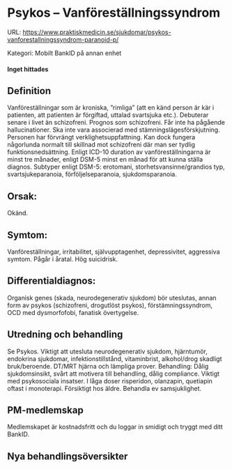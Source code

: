 # Psykos – Vanföreställningssyndrom

URL: https://www.praktiskmedicin.se/sjukdomar/psykos-vanforestallningssyndrom-paranoid-p/



Kategori: Mobilt BankID på annan enhet

#### Inget hittades

## Definition

Vanföreställningar som är kroniska, ”rimliga” (att en känd person är kär i patienten, att patienten är förgiftad, uttalad svartsjuka etc.). Debuterar senare i livet än schizofreni. Prognos som schizofreni. Får inte ha pågående hallucinationer. Ska inte vara associerad med stämningslägesförskjutning. Personen har förvrängt verklighetsuppfattning. Kan dock fungera någorlunda normalt till skillnad mot schizofreni där man ser tydlig funktionsnedsättning.
Enligt ICD-10 duration av vanföreställningarna är minst tre månader, enligt DSM-5 minst en månad för att kunna ställa diagnos. Subtyper enligt DSM-5: erotomani, storhetsvansinne/grandios typ, svartsjukeparanoia, förföljelseparanoia, sjukdomsparanoia.

## Orsak:

Okänd.

## Symtom:

Vanföreställningar, irritabilitet, självupptagenhet, depressivitet, aggressiva symtom. Pågår i åratal. Hög suicidrisk.

## Differentialdiagnos:

Organisk genes (skada, neurodegenerativ sjukdom) bör uteslutas, annan form av psykos (schizofreni, drogutlöst psykos), förstämningssyndrom, OCD med dysmorfofobi, fanatisk övertygelse.

## Utredning och behandling

Se Psykos.
Viktigt att utesluta neurodegenerativ sjukdom, hjärntumör, endokrina sjukdomar, infektionstillstånd, vitaminbrist, alkohol/drog skadligt bruk/beroende. DT/MRT hjärna och lämpliga prover.
Behandling:
Dålig sjukdomsinsikt, svårt att motivera till behandling, dålig compliance. Viktigt med psykosociala insatser. I låga doser risperidon, olanzapin, quetiapin oftast i monoterapi. Försiktigt hos äldre. Behandla ev samsjuklighet.

## PM-medlemskap

Medlemskapet är kostnadsfritt och du loggar in smidigt och tryggt med ditt BankID.

## Nya behandlingsöversikter

